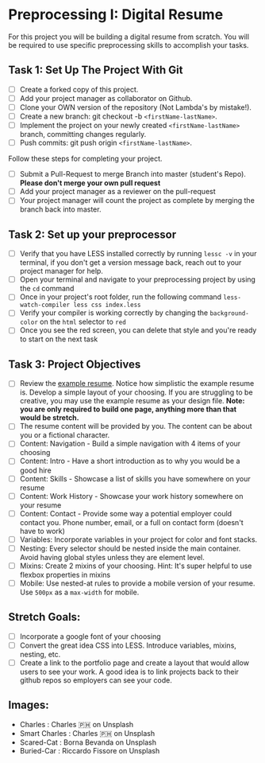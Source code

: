 # Preprocessing I: Digital Resume

For this project you will be building a digital resume from scratch. You will be required to use specific preprocessing skills to accomplish your tasks.

## Task 1: Set Up The Project With Git

- [ ] Create a forked copy of this project.
- [ ] Add your project manager as collaborator on Github.
- [ ] Clone your OWN version of the repository (Not Lambda's by mistake!).
- [ ] Create a new branch: git checkout -b `<firstName-lastName>`.
- [ ] Implement the project on your newly created `<firstName-lastName>` branch, committing changes regularly.
- [ ] Push commits: git push origin `<firstName-lastName>`.

Follow these steps for completing your project.

- [ ] Submit a Pull-Request to merge <firstName-lastName> Branch into master (student's Repo). **Please don't merge your own pull request**
- [ ] Add your project manager as a reviewer on the pull-request
- [ ] Your project manager will count the project as complete by merging the branch back into master.

## Task 2: Set up your preprocessor

- [ ] Verify that you have LESS installed correctly by running `lessc -v` in your terminal, if you don't get a version message back, reach out to your project manager for help.
- [ ] Open your terminal and navigate to your preprocessing project by using the `cd` command
- [ ] Once in your project's root folder, run the following command `less-watch-compiler less css index.less`
- [ ] Verify your compiler is working correctly by changing the `background-color` on the `html` selector to `red`
- [ ] Once you see the red screen, you can delete that style and you're ready to start on the next task

## Task 3: Project Objectives

- [ ] Review the [example resume](resume-example.png). Notice how simplistic the example resume is. Develop a simple layout of your choosing. If you are struggling to be creative, you may use the example resume as your design file.
      **Note: you are only required to build one page, anything more than that would be stretch.**
- [ ] The resume content will be provided by you. The content can be about you or a fictional character.
- [ ] Content: Navigation - Build a simple navigation with 4 items of your choosing
- [ ] Content: Intro - Have a short introduction as to why you would be a good hire
- [ ] Content: Skills - Showcase a list of skills you have somewhere on your resume
- [ ] Content: Work History - Showcase your work history somewhere on your resume
- [ ] Content: Contact - Provide some way a potential employer could contact you. Phone number, email, or a full on contact form (doesn't have to work)
- [ ] Variables: Incorporate variables in your project for color and font stacks.
- [ ] Nesting: Every selector should be nested inside the main container. Avoid having global styles unless they are element level.
- [ ] Mixins: Create 2 mixins of your choosing. Hint: It's super helpful to use flexbox properties in mixins
- [ ] Mobile: Use nested-at rules to provide a mobile version of your resume. Use `500px` as a `max-width` for mobile.

## Stretch Goals:

- [ ] Incorporate a google font of your choosing
- [ ] Convert the great idea CSS into LESS. Introduce variables, mixins, nesting, etc.
- [ ] Create a link to the portfolio page and create a layout that would allow users to see your work. A good idea is to link projects back to their github repos so employers can see your code.

## Images:

- Charles : Charles 🇵🇭 on Unsplash
- Smart Charles : Charles 🇵🇭 on Unsplash
- Scared-Cat : Borna Bevanda on Unsplash
- Buried-Car : Riccardo Fissore on Unsplash
